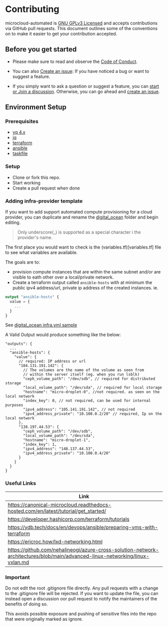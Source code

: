# Contributing

microcloud-automated is [GNU GPLv3 Licensed](LICENSE) and
accepts contributions via GitHub pull requests. This document outlines
some of the conventions on to make it easier to get your contribution
accepted.

## Before you get started

- Please make sure to read and observe the
[Code of Conduct](CODE_OF_CONDUCT.md).

- You can also [Create an issue](https://github.com/hayone1/microcloud-automated/issues/new/choose): If you have noticed a bug or want to suggest a feature.

- If you simply want to ask a question or suggest a feature, you can [start or Join a discussion](https://github.com/hayone1/microcloud-automated/discussions). Otherwise, you can go ahead and [create an issue](hhttps://github.com/hayone1/microcloud-automated/issues/new/choose).

## Environment Setup

### Prerequisites
- [yq 4.x](https://github.com/mikefarah/yq/#install)
- [jq](https://jqlang.github.io/jq/download/)
- [terraform](https://developer.hashicorp.com/terraform/tutorials/aws-get-started/install-cli)
- [ansible](https://docs.ansible.com/ansible/latest/installation_guide/intro_installation.html)
- [taskfile](https://taskfile.dev/installation/)

### Setup
- Clone or fork this repo.
- Start working
- Create a pull request when done

### Adding infra-provider template

If you want to add support automated compute provisioning for a cloud provider, you can duplicate and rename
the [digital_ocean](infra-template/provider-scaffold/) folder and begin editing.
> Only underscore(_) is supported as a special character i the provider's name.


The first place you would want to check is the (variables.tf)[variables.tf] file to see what variables are available.

The goals are to:
- provision compute instances that are within the same subnet and/or are visible to eath other over
a local/private network.
- Create a terraform output called `ansible-hosts` with at minimum the public ipv4 address/url,
private ip address of the created instances.
ie.
``` tf
output "ansible-hosts" {
  value = {
    ...
  }
}
```
See [digital_ocean infra.yml sample](infra-template/digital_ocean/infra.tf)
 
A Valid Output would produce something like the below:

``` jsonc
"outputs": {
  ...
  "ansible-hosts": {
    "value": {
      // required: IP address or url
      "104.131.191.142": {
        // The volumes are the name of the volume as seen from
        // within the server itself (eg. when you run lsblk)
        "ceph_volume_path": "/dev/sdb", // required for distributed storage
        "local_volume_path": "/dev/sda", // required for local storage
        "hostname": "micro-droplet-0", //not required. as seen on the local network
        "index_key": 0, // not required, can be used for internal purposes
        "ipv4_address": "105.141.191.142", // not required
        "ipv4_address_private": "10.108.0.2/20" // required, Ip on the local network
      },
      "138.197.44.53": {
        "ceph_volume_path": "/dev/sdb",
        "local_volume_path": "/dev/sda",
        "hostname": "micro-droplet-1",
        "index_key": 1,
        "ipv4_address": "148.137.44.53",
        "ipv4_address_private": "10.108.0.4/20"
      }
    }
  }
}
```

### Useful Links

| Link    |
| -------- |
| https://canonical-microcloud.readthedocs-hosted.com/en/latest/tutorial/get_started/  |
| https://developer.hashicorp.com/terraform/tutorials  |
| https://ydb.tech/docs/en/devops/ansible/preparing-vms-with-terraform |
| https://ericroc.how/lxd-networking.html |
| https://github.com/nehalineogi/azure-cross-solution-network-architectures/blob/main/advanced-linux-networking/linux-vxlan.md |

### Important
Do not edit the root .gitignore file directly. Any pull requests with a change to the .gitignore file will be rejected.
If you want to update the file, you can instead open a discussion oor pull request to notify the maintainers of the benefits of doing so.

This avoids possible exposure and pushing of sensitive files into the repo that were
originally marked as ignore.
